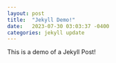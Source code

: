 ```yaml
---
layout: post
title:  "Jekyll Demo!"
date:   2023-07-30 03:03:37 -0400
categories: jekyll update
---
```

This is a demo of a Jekyll Post!
